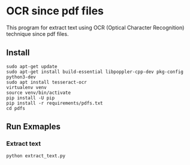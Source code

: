 # OCR since pdf files

This program for extract text using OCR (Optical Character Recognition) technique since pdf files.

## Install

```console
sudo apt-get update
sudo apt-get install build-essential libpoppler-cpp-dev pkg-config python3-dev
sudo apt install tesseract-ocr
virtualenv venv
source venv/bin/activate
pip install -U pip
pip install -r requirements/pdfs.txt
cd pdfs
```

## Run Exmaples

### Extract text

```console
python extract_text.py
```

